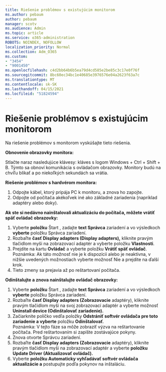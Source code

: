 ```yaml
---
title: Riešenie problémov s existujúcim monitorom
ms.author: pebaum
author: pebaum
manager: scotv
ms.audience: Admin
ms.topic: article
ms.service: o365-administration
ROBOTS: NOINDEX, NOFOLLOW
localization_priority: Normal
ms.collection: Adm_O365
ms.custom:
- "3454"
- "9001450"
ms.openlocfilehash: c4d2bb64b6b5ea79d4cd585e2be85c3c17e0f76f
ms.sourcegitcommit: 8bc60ec34bc1e40685e3976576e04a2623f63a7c
ms.translationtype: MT
ms.contentlocale: sk-SK
ms.lasthandoff: 04/15/2021
ms.locfileid: "51824594"
---
```

# <a name="troubleshoot-an-existing-monitor"></a>Riešenie problémov s existujúcim monitorom

Na riešenie problémov s monitorom vyskúšajte tieto riešenia. 

**Obnovenie obrazovky monitora:**

Stlačte naraz nasledujúce klávesy: kláves s logom Windows + Ctrl + Shift + B. Týmto sa obnoví komunikácia s ovládačom obrazovky. Monitory budú na chvíľu blikať a po niekoľkých sekundách sa vrátia.

**Riešenie problémov s hardvérom monitora:**

1. Odpojte kábel, ktorý pripája PC k monitoru, a znova ho zapojte.
2. Odpojte od počítača akékoľvek iné ako základné zariadenia (napríklad adaptéry alebo doky).

**Ak ste si nedávno nainštalovali aktualizáciu do počítača, môžete vrátiť späť ovládač obrazovky:**

1. Vyberte **položku** Štart , zadajte **text Správca** zariadení a vo výsledkoch **vyberte** položku Správca zariadení.
2. Rozbaľte **časť Display adapters (Display adapters),** kliknite pravým tlačidlom myši na zobrazovací adaptér a vyberte položku **Vlastnosti**.
3. Prejdite na kartu **Ovládač** a vyberte položku **Vrátiť späť ovládač**. <br>
Poznámka: Ak táto možnosť nie je k  dispozícii alebo je neaktívna, v nižšie uvedených možnostiach vyberte možnosť Nie a prejdite na ďalší krok.
4. Tieto zmeny sa prejavia až po reštartovaní počítača.

**Odinštalujte a znova nainštalujte ovládač obrazovky:**

1. Vyberte **položku** Štart , zadajte **text Správca** zariadení a vo výsledkoch **vyberte** položku Správca zariadení.
2. Rozbaľte **časť Display adapters (Zobrazovacie** adaptéry), kliknite pravým tlačidlom myši na svoj zobrazovací adaptér a vyberte možnosť **Uninstall device (Odinštalovať zariadenie).** 
3. Začiarknite políčko vedľa položky **Odstrániť softvér ovládača pre toto zariadenie a vyberte** položku **Odinštalovať**.<br>
Poznámka: V tejto fáze sa môže zobraziť výzva na reštartovanie počítača. Pred reštartovaním si zapíšte zostávajúce pokyny.
4. Znova otvorte Správcu zariadení.
5. Rozbaľte **časť Display adapters (Zobrazovacie** adaptéry), kliknite pravým tlačidlom myši na zobrazovací adaptér a vyberte **položku Update Driver (Aktualizovať ovládač).**
6. Vyberte **položku Automaticky vyhľadávať softvér ovládača aktualizácie a** postupujte podľa pokynov na inštaláciu.